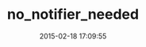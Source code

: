 ---
layout: post
title:  "no_notifier_needed"
repo:   "Blue-Dog-Archolite/no_notifier_needed"
date:   2015-02-18 17:09:55
gemurl: http://github.com/Blue-Dog-Archolite/no_notifier_needed
---